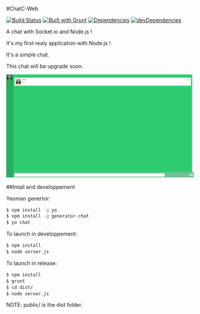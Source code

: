 #ChatC-Web

[![Build Status](https://travis-ci.org/cedced19/ChatC-Web.svg?branch=master)](https://travis-ci.org/cedced19/ChatC-Web)
[![Built with Grunt](https://cdn.gruntjs.com/builtwith.png)](http://gruntjs.com/)
[![Dependencies](https://david-dm.org/cedced19/ChatC-Web.png)](https://david-dm.org/cedced19/ChatC-Web)
[![devDependencies](https://david-dm.org/cedced19/ChatC-Web/dev-status.png)](https://david-dm.org/cedced19/ChatC-Web#info=devDependencies)

A chat with Socket.io and Node.js !

It's my first realy application with Node.js !

It's a simple chat.

This chat will be upgrade soon.

![](demo.png)

##Intall and developpement

Yeoman genertor:

```bash
$ npm install -g yo
$ npm install -g generator-chat
$ yo chat
```

To launch in developpement:

```bash
$ npm install
$ node server.js
```

To launch in release:

```bash
$ npm install
$ grunt
$ cd dist/
$ node server.js
```

NOTE: public/ is the dist folder.
